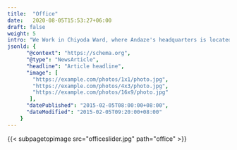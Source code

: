 ```yaml
---
title:  "Office"
date:   2020-08-05T15:53:27+06:00
draft: false
weight: 5
intro: "We Work in Chiyoda Ward, where Andaze's headquarters is located, is a one-minute walk from Exit 6 of Hanzomon Station on the Hanzomon Line. The surrounding area is a very pleasant place to spend time, with many important national institutions, cherry blossom viewing spots, and delicious restaurants. Why not take a lunch break or after work and take a stroll around Hanzomon with its many attractions?"
jsonld: {
      "@context": "https://schema.org",
      "@type": "NewsArticle",
      "headline": "Article headline",
      "image": [
        "https://example.com/photos/1x1/photo.jpg",
        "https://example.com/photos/4x3/photo.jpg",
        "https://example.com/photos/16x9/photo.jpg"
       ],
      "datePublished": "2015-02-05T08:00:00+08:00",
      "dateModified": "2015-02-05T09:20:00+08:00"
    }
---
```

{{< subpagetopimage src="officeslider.jpg" path="office" >}}